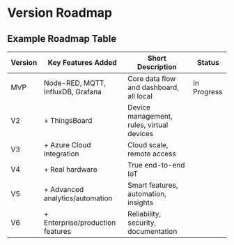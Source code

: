 # Version Roadmap

## Example Roadmap Table

| Version | Key Features Added | Short Description | Status |
|---------|-------------------|--------------| --------------|
| MVP | Node-RED, MQTT, InfluxDB, Grafana | Core data flow and dashboard, all local | In Progress |
| V2 | + ThingsBoard | Device management, rules, virtual devices |
| V3 | + Azure Cloud integration | Cloud scale, remote access |
| V4 | + Real hardware | True end-to-end IoT |
| V5 | + Advanced analytics/automation | Smart features, automation, insights |
| V6 | + Enterprise/production features | Reliability, security, documentation |
